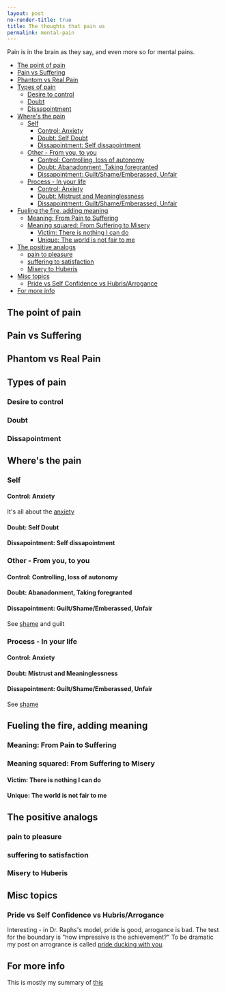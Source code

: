 ```yaml
---
layout: post
no-render-title: true
title: The thoughts that pain us
permalink: mental-pain
---
```


Pain is in the brain as they say, and even more so for mental pains.

<!-- prettier-ignore-start -->
<!-- vim-markdown-toc GFM -->

- [The point of pain](#the-point-of-pain)
- [Pain vs Suffering](#pain-vs-suffering)
- [Phantom vs Real Pain](#phantom-vs-real-pain)
- [Types of pain](#types-of-pain)
    - [Desire to control](#desire-to-control)
    - [Doubt](#doubt)
    - [Dissapointment](#dissapointment)
- [Where's the pain](#wheres-the-pain)
    - [Self](#self)
        - [Control: Anxiety](#control-anxiety)
        - [Doubt: Self Doubt](#doubt-self-doubt)
        - [Dissapointment: Self dissapointment](#dissapointment-self-dissapointment)
    - [Other - From you, to you](#other---from-you-to-you)
        - [Control: Controlling, loss of autonomy](#control-controlling-loss-of-autonomy)
        - [Doubt: Abanadonment, Taking foregranted](#doubt-abanadonment-taking-foregranted)
        - [Dissapointment: Guilt/Shame/Emberassed, Unfair](#dissapointment-guiltshameemberassed-unfair)
    - [Process - In your life](#process---in-your-life)
        - [Control: Anxiety](#control-anxiety-1)
        - [Doubt: Mistrust and Meaninglessness](#doubt-mistrust-and-meaninglessness)
        - [Dissapointment: Guilt/Shame/Emberassed, Unfair](#dissapointment-guiltshameemberassed-unfair-1)
- [Fueling the fire, adding meaning](#fueling-the-fire-adding-meaning)
    - [Meaning: From Pain to Suffering](#meaning-from-pain-to-suffering)
    - [Meaning squared: From Suffering to Misery](#meaning-squared-from-suffering-to-misery)
        - [Victim: There is nothing I can do](#victim-there-is-nothing-i-can-do)
        - [Unique: The world is not fair to me](#unique-the-world-is-not-fair-to-me)
- [The positive analogs](#the-positive-analogs)
    - [pain to pleasure](#pain-to-pleasure)
    - [suffering to satisfaction](#suffering-to-satisfaction)
    - [Misery to Huberis](#misery-to-huberis)
- [Misc topics](#misc-topics)
    - [Pride vs Self Confidence vs Hubris/Arrogance](#pride-vs-self-confidence-vs-hubrisarrogance)
- [For more info](#for-more-info)

<!-- vim-markdown-toc -->
<!-- prettier-ignore-end -->

## The point of pain

## Pain vs Suffering

## Phantom vs Real Pain

## Types of pain

### Desire to control

### Doubt

### Dissapointment

## Where's the pain

### Self

#### Control: Anxiety

It's all about the [anxiety](/anxiety)

#### Doubt: Self Doubt

#### Dissapointment: Self dissapointment

### Other - From you, to you

#### Control: Controlling, loss of autonomy

#### Doubt: Abanadonment, Taking foregranted

#### Dissapointment: Guilt/Shame/Emberassed, Unfair

See [shame](/shame) and guilt

### Process - In your life

#### Control: Anxiety

#### Doubt: Mistrust and Meaninglessness

#### Dissapointment: Guilt/Shame/Emberassed, Unfair

See [shame](/shame)

## Fueling the fire, adding meaning

### Meaning: From Pain to Suffering

### Meaning squared: From Suffering to Misery

#### Victim: There is nothing I can do

#### Unique: The world is not fair to me

## The positive analogs

### pain to pleasure

### suffering to satisfaction

### Misery to Huberis

## Misc topics

### Pride vs Self Confidence vs Hubris/Arrogance

Interesting - in Dr. Raphs's model, pride is good, arrogance is bad. The test for the boundary is "how impressive is the achievement?" To be dramatic my post on arrogrance is called [pride ducking with you](/pride).

## For more info

This is mostly my summary of [this](https://whatilearnedsofar.com/theory/suffering/)
